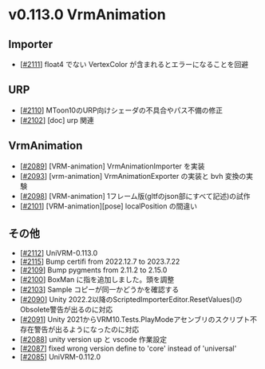 # v0.113.0 VrmAnimation

## Importer
* [[\#2111](https://github.com/vrm-c/UniVRM/pull/2111)] float4 でない VertexColor が含まれるとエラーになることを回避

## URP
* [[\#2110](https://github.com/vrm-c/UniVRM/pull/2110)] MToon10のURP向けシェーダの不具合やパス不備の修正
* [[\#2102](https://github.com/vrm-c/UniVRM/pull/2102)] [doc] urp 関連

## VrmAnimation
* [[\#2089](https://github.com/vrm-c/UniVRM/pull/2089)] [VRM-animation] VrmAnimationImporter を実装
* [[\#2093](https://github.com/vrm-c/UniVRM/pull/2093)] [vrm-animation] VrmAnimationExporter の実装と bvh 変換の実験
* [[\#2098](https://github.com/vrm-c/UniVRM/pull/2098)] [VRM-animation] 1フレーム版(gltfのjson部にすべて記述)の試作
* [[\#2101](https://github.com/vrm-c/UniVRM/pull/2101)] [VRM-animation][pose] localPosition の間違い

## その他
* [[\#2112](https://github.com/vrm-c/UniVRM/pull/2112)] UniVRM-0.113.0
* [[\#2115](https://github.com/vrm-c/UniVRM/pull/2115)] Bump certifi from 2022.12.7 to 2023.7.22
* [[\#2109](https://github.com/vrm-c/UniVRM/pull/2109)] Bump pygments from 2.11.2 to 2.15.0
* [[\#2100](https://github.com/vrm-c/UniVRM/pull/2100)] BoxMan に指を追加しました。頭を調整
* [[\#2103](https://github.com/vrm-c/UniVRM/pull/2103)] Sample コピーが同一かどうかを確認する
* [[\#2090](https://github.com/vrm-c/UniVRM/pull/2090)] Unity 2022.2以降のScriptedImporterEditor.ResetValues()のObsolete警告が出るのに対応
* [[\#2091](https://github.com/vrm-c/UniVRM/pull/2091)] Unity 2021からVRM10.Tests.PlayModeアセンブリのスクリプト不存在警告が出るようになったのに対応
* [[\#2088](https://github.com/vrm-c/UniVRM/pull/2088)] unity version up と vscode 作業設定
* [[\#2087](https://github.com/vrm-c/UniVRM/pull/2087)] fixed wrong version define to 'core' instead of 'universal'
* [[\#2085](https://github.com/vrm-c/UniVRM/pull/2085)] UniVRM-0.112.0
